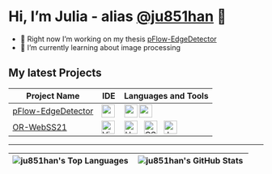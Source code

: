 # Hi, I’m Julia - alias [@ju851han](https://github.com/ju851han/) 👋 
- 🔭 Right now I’m working on my thesis <a href="https://github.com/ju851han/pFlow-EdgeDetector">pFlow-EdgeDetector</a>
- 🌱 I’m currently learning about image processing



## My latest Projects
<table>
<thead>
	<th>Project Name</th>
	<th>IDE</th>
	<th>Languages and Tools</th>
</thead>
<tbody>
	<tr>
		<td><a href="https://github.com/ju851han/pFlow-EdgeDetector">pFlow-EdgeDetector</a></td>
		<td><img align="left" alt="pyCharm" src="https://cdn.jsdelivr.net/gh/devicons/devicon/icons/pycharm/pycharm-original.svg" width="26px"/> </td>
		<td><img align="left" alt="python" src="https://cdn.jsdelivr.net/gh/devicons/devicon/icons/python/python-original.svg" width="26px"/>
		<img align="left" alt="anaconda" src="https://cdn.jsdelivr.net/gh/devicons/devicon/icons/anaconda/anaconda-original.svg" width="26px"/> </td>
	</tr>
	<tr>
		<td><a href="https://github.com/tlau10/OR-WebSS21">OR-WebSS21</a></td>
		<td><img align="left" alt="Visual Studio Code" width="26px" src="https://cdn.jsdelivr.net/gh/devicons/devicon/icons/vscode/vscode-original.svg" /></td>
		<td><img align="left" alt="HTML5" width="26px" src="https://cdn.jsdelivr.net/gh/devicons/devicon/icons/html5/html5-original.svg" style="padding-right:10px;" />
		<img align="left" alt="CSS3" width="26px" src="https://cdn.jsdelivr.net/gh/devicons/devicon/icons/css3/css3-original.svg" style="padding-right:10px;" />
		<img align="left" alt="JavaScript" width="26px" src="https://cdn.jsdelivr.net/gh/devicons/devicon/icons/javascript/javascript-original.svg" style="padding-right:10px;" />
</td>
	</tr>
</tbody>
</table>

---

  | <img align="left" alt="ju851han's Top Languages" src="https://github-readme-stats.vercel.app/api/top-langs/?username=ju851han&layout=compact&hide_border=true" /> | <img align="left" alt="ju851han's GitHub Stats" src="https://github-readme-stats.vercel.app/api?username=ju851han&show_icons=true&hide_border=true" />| 
  | ------------- | ------------- |

